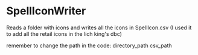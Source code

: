 # SpellIconWriter
Reads a folder with icons and writes all the icons in SpellIcon.csv (I used it to add all the retail icons in the lich king's dbc)

remember to change the path in the code:
directory_path
csv_path